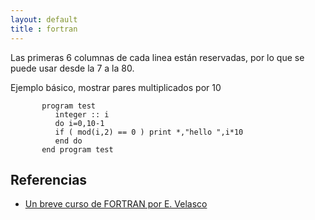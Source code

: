 ```yaml
---
layout: default
title : fortran
---
```

Las primeras 6 columnas de cada linea están reservadas, por lo que se puede usar desde la 7 a la 80.

Ejemplo básico, mostrar pares multiplicados por 10

           program test
              integer :: i
              do i=0,10-1
              if ( mod(i,2) == 0 ) print *,"hello ",i*10
              end do
           end program test


## Referencias

* [Un breve curso de FORTRAN por E. Velasco](http://www.uam.es/departamentos/ciencias/fisicateoricamateria/especifica/hojas/kike/FORTRAN/FORTRAN.html)  
